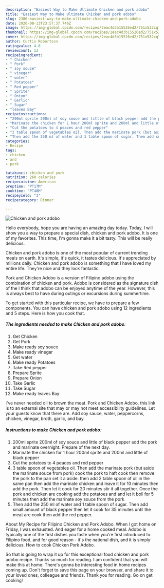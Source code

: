 ```yaml
---
description: "Easiest Way to Make Ultimate Chicken and pork adobo"
title: "Easiest Way to Make Ultimate Chicken and pork adobo"
slug: 2386-easiest-way-to-make-ultimate-chicken-and-pork-adobo
date: 2020-08-13T23:57:37.746Z
image: https://img-global.cpcdn.com/recipes/2eac4d3b15526ed2/751x532cq70/chicken-and-pork-adobo-recipe-main-photo.jpg
thumbnail: https://img-global.cpcdn.com/recipes/2eac4d3b15526ed2/751x532cq70/chicken-and-pork-adobo-recipe-main-photo.jpg
cover: https://img-global.cpcdn.com/recipes/2eac4d3b15526ed2/751x532cq70/chicken-and-pork-adobo-recipe-main-photo.jpg
author: Curtis Robertson
ratingvalue: 4.8
reviewcount: 13
recipeingredient:
- " Chicken"
- " Pork"
- " soy souce"
- " vinegar"
- " water"
- " Potatoes"
- " Red pepper"
- " Sprite"
- " Onion"
- " Garlic"
- " Sugar"
- "leaves Bay"
recipeinstructions:
- "200ml sprite 200ml of soy souce and little of black pepper add the pork and marinate overnight. Prepare of the next day."
- "Marinate the chicken for 1 hour 200ml sprite and 200ml and little of black pepper"
- "Cut the potatoes to 4 peaces and red pepper"
- "3 table spoon of vegetables oil. Then add the marinate pork (but aside the marinate souce from pork) cook the pork to haft cook then remove the pork to the pan set it a aside. then add 2 table spoon of oil in the same pan then add the marinate chicken and leave it for 10 minutes then add the pork. Then let it cook for 20 minutes stir it all together. Once the pork and chicken are cooking add the potatoes and and let it boil for 5 minutes then add the marinate soy souce from the pork."
- "Then add the 250 ml of water and 1 table spoon of sugar. Then add small amount of black pepper then let it cook for 35 minutes until the meat are cook then add the red pepper."
categories:
- Recipe
tags:
- chicken
- and
- pork

katakunci: chicken and pork 
nutrition: 260 calories
recipecuisine: American
preptime: "PT17M"
cooktime: "PT48M"
recipeyield: "3"
recipecategory: Dinner

---
```



![Chicken and pork adobo](https://img-global.cpcdn.com/recipes/2eac4d3b15526ed2/751x532cq70/chicken-and-pork-adobo-recipe-main-photo.jpg)

Hello everybody, hope you are having an amazing day today. Today, I will show you a way to prepare a special dish, chicken and pork adobo. It is one of my favorites. This time, I'm gonna make it a bit tasty. This will be really delicious.

Chicken and pork adobo is one of the most popular of current trending meals on earth. It's simple, it's quick, it tastes delicious. It's appreciated by millions daily. Chicken and pork adobo is something that I have loved my entire life. They're nice and they look fantastic.

Pork and Chicken Adobo is a version of Filipino adobo using the combination of chicken and pork. Adobo is considered as the signature dish of the I think that adobo can be enjoyed anytime of the year. However, this is always best to have during outings or excursions during summertime.


To get started with this particular recipe, we have to prepare a few components. You can have chicken and pork adobo using 12 ingredients and 5 steps. Here is how you cook that.

<!--inarticleads1-->

##### The ingredients needed to make Chicken and pork adobo:

1. Get  Chicken
1. Get  Pork
1. Make ready  soy souce
1. Make ready  vinegar
1. Get  water
1. Make ready  Potatoes
1. Take  Red pepper
1. Prepare  Sprite
1. Prepare  Onion
1. Take  Garlic
1. Take  Sugar
1. Make ready leaves Bay


I&#39;ve never needed oil to brown the meat. Pork and Chicken Adobo. this link is to an external site that may or may not meet accessibility guidelines. Let your guests know that there are. Add soy sauce, water, peppercorns, chicken, vinegar, broth, garlic, and bay. 

<!--inarticleads2-->

##### Instructions to make Chicken and pork adobo:

1. 200ml sprite 200ml of soy souce and little of black pepper add the pork and marinate overnight. Prepare of the next day.
1. Marinate the chicken for 1 hour 200ml sprite and 200ml and little of black pepper
1. Cut the potatoes to 4 peaces and red pepper
1. 3 table spoon of vegetables oil. Then add the marinate pork (but aside the marinate souce from pork) cook the pork to haft cook then remove the pork to the pan set it a aside. then add 2 table spoon of oil in the same pan then add the marinate chicken and leave it for 10 minutes then add the pork. Then let it cook for 20 minutes stir it all together. Once the pork and chicken are cooking add the potatoes and and let it boil for 5 minutes then add the marinate soy souce from the pork.
1. Then add the 250 ml of water and 1 table spoon of sugar. Then add small amount of black pepper then let it cook for 35 minutes until the meat are cook then add the red pepper.


About My Recipe for Filipino Chicken and Pork Adobo. When I got home on Friday, I was exhausted. And eager for a home cooked meal. Adobo is typically one of the first dishes you taste when you&#39;re first introduced to Filipino food, and for good reason - it&#39;s the national dish, and it is simply delicious. How to cook Chicken Pork Adobo. 

So that is going to wrap it up for this exceptional food chicken and pork adobo recipe. Thanks so much for reading. I am confident that you will make this at home. There's gonna be interesting food in home recipes coming up. Don't forget to save this page on your browser, and share it to your loved ones, colleague and friends. Thank you for reading. Go on get cooking!
